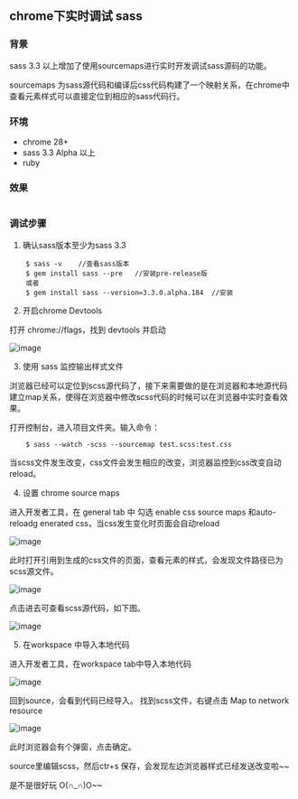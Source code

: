## chrome下实时调试 sass

### 背景

sass 3.3 以上增加了使用sourcemaps进行实时开发调试sass源码的功能。

sourcemaps 为sass源代码和编译后css代码构建了一个映射关系，在chrome中查看元素样式可以直接定位到相应的sass代码行。

### 环境

* chrome 28+
* sass 3.3 Alpha 以上
* ruby

### 效果

![]()

### 调试步骤

1. 确认sass版本至少为sass 3.3

```
    $ sass -v    //查看sass版本
    $ gem install sass --pre   //安装pre-release版
    或者
    $ gem install sass --version=3.3.0.alpha.184  //安装
```

2. 开启chrome Devtools

打开 chrome://flags，找到 devtools 并启动

![image]()

3. 使用 sass 监控输出样式文件

浏览器已经可以定位到scss源代码了，接下来需要做的是在浏览器和本地源代码建立map关系，使得在浏览器中修改scss代码的时候可以在浏览器中实时查看效果。

打开控制台，进入项目文件夹。输入命令：

```
    $ sass --watch -scss --sourcemap test.scss:test.css
```

当scss文件发生改变，css文件会发生相应的改变，浏览器监控到css改变自动reload。

4. 设置 chrome source maps

进入开发者工具，在 general tab 中 勾选 enable css source maps 和auto-reloadg enerated css，当css发生变化时页面会自动reload

![image]()

此时打开引用到生成的css文件的页面，查看元素的样式，会发现文件路径已为scss源文件。

![image]()

点击进去可查看scss源代码，如下图。

![image]()

5. 在workspace 中导入本地代码

进入开发者工具，在workspace tab中导入本地代码

![image]()

回到source，会看到代码已经导入。 找到scss文件，右键点击 Map to network resource

![image]()

此时浏览器会有个弹窗，点击确定。

source里编辑scss，然后ctr+s 保存，会发现左边浏览器样式已经发送改变啦~~

是不是很好玩 O(∩_∩)O~~
